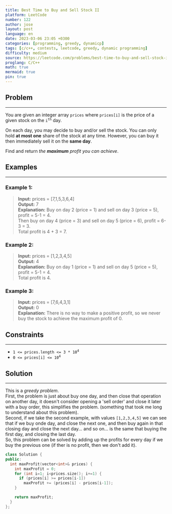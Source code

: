 ```yaml
---
title: Best Time to Buy and Sell Stock II
platform: LeetCode
number: 122
author: jose
layout: post
language: en
date: 2023-03-06 23:05 +0300
categories: [programming, greedy, dynamicp]
tags: [c/c++, contests, leetcode, greedy, dynamic programming]
difficulty: medium
source: https://leetcode.com/problems/best-time-to-buy-and-sell-stock-ii
proglang: C/C++
math: true
mermaid: true
pin: true
---
```

## Problem
---
You are given an integer array `prices` where `prices[i]` is the price of a given stock on the <code>i<sup>th</sup></code> day.  

On each day, you may decide to buy and/or sell the stock. You can only hold **at most one** share of the stock at any time. However, you can buy it then immediately sell it on the **same day**.  

Find and return *the **maximum** profit you can achieve*.  

## Examples
---
### **Example 1:**  
>**Input:** prices = [7,1,5,3,6,4]  
>**Output:** 7  
>**Explanation:** Buy on day 2 (price = 1) and sell on day 3 (price = 5), profit = 5-1 = 4.  
>Then buy on day 4 (price = 3) and sell on day 5 (price = 6), profit = 6-3 = 3.  
>Total profit is 4 + 3 = 7.    
  
### **Example 2:**  
>**Input:** prices = [1,2,3,4,5]  
>**Output:** 4  
>**Explanation:** Buy on day 1 (price = 1) and sell on day 5 (price = 5), profit = 5-1 = 4.  
>Total profit is 4.  
  
### **Example 3:**  
>**Input:** prices = [7,6,4,3,1]  
>**Output:** 0  
>**Explanation:** There is no way to make a positive profit, so we never buy the stock to achieve the maximum profit of 0.   
  
## Constraints
---
- <code>1 <= prices.length <= 3 * 10<sup>4</sup></code>
- <code>0 <= prices[i] <= 10<sup>4</sup></code>

## Solution
---
This is a *greedy problem*.  
First, the problem is just about buy one day, and then close that operation on another day, it doesn't consider opening a 'sell order' and close it later with a buy order, this simplifies the problem. (something that took me long to understand about this problem).  
Second, if we take the second example, with values `[1,2,3,4,5]` we can see that if we buy onde day, and close the next one, and then buy again in that closing day and close the next day... and so on... is the same that buying the first day, and closing the last day.  
So, this problem can be solved by adding up the profits for every day if we buy the previous one (if ther is no profit, then we don't add it).
    
```c++
class Solution {
public:
  int maxProfit(vector<int>& prices) {
    int maxProfit = 0;
    for (int i=1; i<prices.size(); i+=1) {
      if (prices[i] >= prices[i-1])
        maxProfit += (prices[i] - prices[i-1]);
    }

    return maxProfit;
  }
};
```
